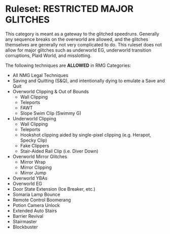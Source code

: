# Ruleset: RESTRICTED MAJOR GLITCHES

This category is meant as a gateway to the glitched speedruns. Generally any sequence breaks on the overworld are allowed, and the glitches themselves are generally not very complicated to do. This ruleset does not allow for major glitches such as underworld EG, underworld transition corruptions, Plaid World, and misslotting.

The following techniques are **ALLOWED** in RMG Categories:

- All NMG Legal Techniques
- Saving and Quitting (S&Q), and intentionally dying to emulate a Save and Quit
- Overworld Clipping & Out of Bounds
  - Wall Clipping
  - Teleports
  - FAWT
  - Slope Swim Clip (Swimmy G)
- Underworld Clipping
  - Wall Clipping
  - Teleports
  - Hookshot clipping aided by single-pixel clipping (e.g. Herapot, Specky Clip)
  - Fake Clippers
  - Stair-Aided Rail Clip (i.e. Diver Down)
- Overworld Mirror Glitches
  - Mirror Wrap
  - Mirror Clipping
  - Mirror Jump
- Overworld YBAs
- Overworld EG
- Door State Extension (Ice Breaker, etc.)
- Somaria Lamp Bounce
- Remote Control Boomerang
- Potion Camera Unlock
- Extended Auto Stairs
- Barrier Revival
- Stairmaster
- Blockbuster
